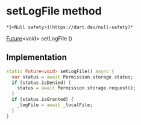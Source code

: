 


# setLogFile method




    *[<Null safety>](https://dart.dev/null-safety)*




[Future](https://api.flutter.dev/flutter/dart-async/Future-class.html)&lt;void> setLogFile
()








## Implementation

```dart
static Future<void> setLogFile() async {
  var status = await Permission.storage.status;
  if (status.isDenied) {
    status = await Permission.storage.request();
  }
  if (status.isGranted) {
    _logFile = await _localFile;
  }
}
```







